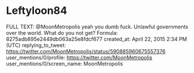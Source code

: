 # Leftyloon84

FULL TEXT: @MoonMetropolis yeah you dumb fuck. Unlawful governments over the world. What do you not get?
Formula: 8275adb895e2449db063a25e8fdcf677
created_at: April 22, 2015 2:34 PM (UTC)
replying_to_tweet: https://twitter.com/MoonMetropolis/status/590885960675557376
user_mentions/0/profile: https://twitter.com/MoonMetropolis
user_mentions/0/screen_name: MoonMetropolis